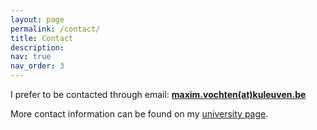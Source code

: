 ```yaml
---
layout: page
permalink: /contact/
title: Contact
description: 
nav: true
nav_order: 3
---
```




I prefer to be contacted through email: **[maxim.vochten(at)kuleuven.be]()**

More contact information can be found on my [university page](https://www.kuleuven.be/wieiswie/en/person/00091864).



